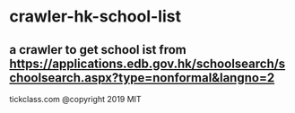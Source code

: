 # crawler-hk-school-list
## a crawler to get school ist from https://applications.edb.gov.hk/schoolsearch/schoolsearch.aspx?type=nonformal&langno=2



tickclass.com @copyright 2019  MIT 
